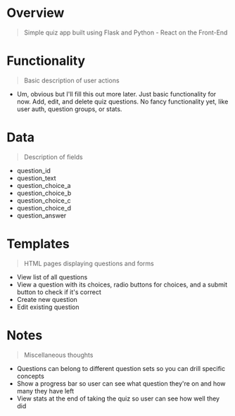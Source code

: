 # Overview
> Simple quiz app built using Flask and Python - React on the Front-End


# Functionality
> Basic description of user actions

- Um, obvious but I'll fill this out more later.  Just basic functionality for now.  Add, edit, and delete quiz questions.  No fancy functionality yet, like user auth, question groups, or stats.

# Data
> Description of fields 

- question_id
- question_text
- question_choice_a
- question_choice_b
- question_choice_c
- question_choice_d
- question_answer

# Templates
> HTML pages displaying questions and forms

- View list of all questions
- View a question with its choices, radio buttons for choices, and a submit button to check if it's correct
- Create new question
- Edit existing question


# Notes
> Miscellaneous thoughts

- Questions can belong to different question sets so you can drill specific concepts
- Show a progress bar so user can see what question they're on and how many they have left
- View stats at the end of taking the quiz so user can see how well they did
